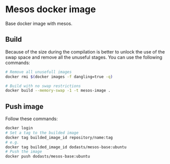 # Mesos docker image

Base docker image with mesos.

## Build

Because of the size during the compilation is better to unlock the use of the swap space and remove all the unuseful stages. You can use the following commands:

```bash
# Remove all unusefull images
docker rmi $(docker images -f dangling=true -q)

# Build with no swap restrictions
docker build --memory-swap -1 -t mesos-image .
```

## Push image

Follow these commands:

```bash
docker login
# Set a tag to the builded image
docker tag builded_image_id repository/name:tag
# e.g.
docker tag builded_image_id dodasts/mesos-base:ubuntu
# Push the image
docker push dodasts/mesos-base:ubuntu
```